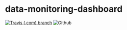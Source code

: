 # data-monitoring-dashboard

[![Travis (.com) branch](https://img.shields.io/travis/com/HumanCellAtlas/data-monitoring-dashboard/master.svg?label=Unit%20Test%20on%20Travis%20CI%20&style=flat-square&logo=Travis)](https://travis-ci.com/HumanCellAtlas/data-monitoring-dashboard)
![Github](https://img.shields.io/badge/python-3.6%20%7C%203.7-green.svg?style=flat-square&logo=python&colorB=blue)

